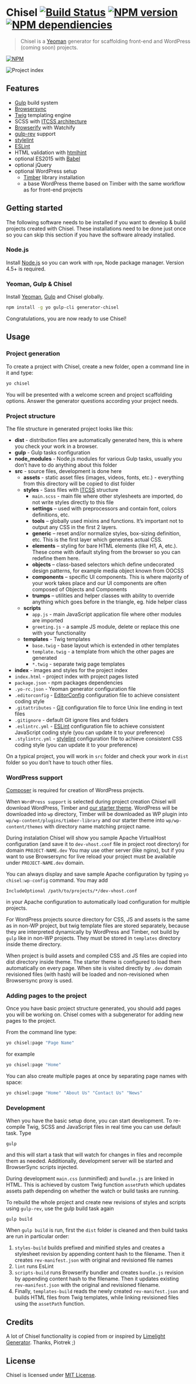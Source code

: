 # Chisel [![Build Status](https://travis-ci.org/xfiveco/generator-chisel.svg?branch=master)](https://travis-ci.org/xfiveco/generator-chisel) [![NPM version](https://badge.fury.io/js/generator-chisel.svg)](https://badge.fury.io/js/generator-chisel) [![NPM dependiencies](https://david-dm.org/xfiveco/generator-chisel.svg)](https://david-dm.org/xfiveco/generator-chisel)

> Chisel is a [Yeoman](http://yeoman.io) generator for scaffolding front-end and WordPress (coming soon) projects.

[![NPM](https://nodei.co/npm/generator-chisel.png?downloads=true)](https://nodei.co/npm/generator-chisel/)

![Project index](docs/img/project-index.jpg)

## Features
- [Gulp](http://gulpjs.com/) build system
- [Browsersync](https://www.browsersync.io/)
- [Twig](http://twig.sensiolabs.org/) templating engine
- SCSS with [ITCSS architecture](https://www.xfive.co/blog/itcss-scalable-maintainable-css-architecture/)
- [Browserify](http://browserify.org/) with Watchify
- [gulp-rev](https://github.com/sindresorhus/gulp-rev) support
- [stylelint](http://stylelint.io/)
- [ESLint](http://eslint.org/)
- HTML validation with [htmlhint](https://github.com/bezoerb/gulp-htmlhint)
- optional ES2015 with [Babel](https://babeljs.io/)
- optional jQuery
- optional WordPress setup
  - [Timber](http://upstatement.com/timber/) library installation
  - a base WordPress theme based on Timber with the same workflow as for front-end projects

## Getting started

The following software needs to be installed if you want to develop &amp; build projects created with Chisel. These installations need to be done just once so you can skip this section if you have the software already installed.

### Node.js
Install [Node.js](http://nodejs.org/) so you can work with `npm`, Node package manager. Version 4.5+ is required.

### Yeoman, Gulp &amp; Chisel
Install [Yeoman](http://yeoman.io/), [Gulp](http://gulpjs.com/) and Chisel globally.

```bash
npm install -g yo gulp-cli generator-chisel
```

Congratulations, you are now ready to use Chisel!

## Usage

### Project generation

To create a project with Chisel, create a new folder, open a command line in it and type:

```bash
yo chisel
```

You will be presented with a welcome screen and project scaffolding options. Answer the generator questions according your project needs.

### Project structure

The file structure in generated project looks like this:

- **dist** - distribution files are automatically generated here, this is where you check your work in a browser.
- **gulp** - Gulp tasks configuration
- **node_modules** - Node.js modules for various Gulp tasks, usually you don’t have to do anything about this folder
- **src** - source files, development is done here
  - **assets** - static asset files (images, videos, fonts, etc.) - everything from this directory will be copied to dist folder
  - **styles** - Sass files with [ITCSS](https://www.xfive.co/blog/itcss-scalable-maintainable-css-architecture/) structure
    - `main.scss` - main file where other stylesheets are imported, do not write styles directly to this file
    - **settings** – used with preprocessors and contain font, colors definitions, etc.
    - **tools** – globally used mixins and functions. It’s important not to output any CSS in the first 2 layers.
    - **generic** – reset and/or normalize styles, box-sizing definition, etc. This is the first layer which generates actual CSS.
    - **elements** – styling for bare HTML elements (like H1, A, etc.). These come with default styling from the browser so you can redefine them here.
    - **objects** – class-based selectors which define undecorated design patterns, for example media object known from OOCSS
    - **components** – specific UI components. This is where majority of your work takes place and our UI components are often composed of Objects and Components
    - **trumps** – utilities and helper classes with ability to override anything which goes before in the triangle, eg. hide helper class
  - **scripts**
    - `app.js` - main JavaScript application file where other modules are imported
    - `greeting.js` - a sample JS module, delete or replace this one with your functionality
  - **templates** - Twig templates
    - `base.twig` - base layout which is extended in other templates
    - `template.twig` - a template from which the other pages are generated
    - `*.twig` - separate twig page templates
- **index** - images and styles for the project index
- `index.html` - project index with project pages listed
- `package.json` - npm packages dependencies
- `.yo-rc.json` - Yeoman generator configuration file
- `.editorconfig` - [EditorConfig](http://editorconfig.org/) configuration file to achieve consistent coding style
- `.gitattributes` - [Git](http://git-scm.com/) configuration file to force Unix line ending in text files
- `.gitignore` - default Git ignore files and folders
- `.eslintrc.yml` - [ESLint](http://eslint.org/) configuration file to achieve consistent JavaScript coding style (you can update it to your preference)
- `.stylintrc.yml` - [stylelint](http://stylelint.io/) configuration file to achieve consistent CSS coding style (you can update it to your preference)

On a typical project, you will work in `src` folder and check your work in `dist` folder so you don’t have to touch other files.

### WordPress support
[Composer](https://getcomposer.org/) is required for creation of WordPress projects.

When `WordPress support` is selected during project creation Chisel will download WordPress, Timber and [our starter theme](https://github.com/xfiveco/chisel-starter-theme). WordPress will be downloaded into `wp` directory, Timber will be downloaded as WP plugin into `wp/wp-content/plugins/timber-library` and our starter theme into `wp/wp-content/themes` with directory name matching project name.

During instalation Chisel will show you sample Apache VirtualHost configuration (and save it to `dev-vhost.conf` file in project root directory) for domain `PROJECT-NAME.dev` You may use other server (like nginx), but if you want to use Browsersync for live reload your project must be available under `PROJECT-NAME.dev` domain.

You can always display and save sample Apache configuration by typing `yo chisel:wp-config` command. You may add
```
IncludeOptional /path/to/projects/*/dev-vhost.conf
```
in your Apache configuration to automatically load configuration for multiple projects.

For WordPress projects source directory for CSS, JS and assets is the same as in non-WP project, but twig template files are stored separately, because they are interpreted dynamically by WordPress and Timber, not build by `gulp` like in non-WP projects. They must be stored in `templates` directory inside theme directory.

When project is build assets and compiled CSS and JS files are copied into dist directory inside theme. The starter theme is configured to load them automatically on every page. When site is visited directly by `.dev` domain revisioned files (with hash) will be loaded and non-revisioned when Browsersync proxy is used.


### Adding pages to the project
Once you have basic project structure generated, you should add pages you will be working on. Chisel comes with a subgenerator for adding new pages to the project.

From the command line type:

```bash
yo chisel:page "Page Name"
```

for example

```bash
yo chisel:page "Home"
```

You can also create multiple pages at once by separating page names with space:

```bash
yo chisel:page "Home" "About Us" "Contact Us" "News"
```

### Development

When you have the basic setup done, you can start development. To re-compile Twig, SCSS and JavaScript files in real time you can use default task. Type

```
gulp
```

and this will start a task that will watch for changes in files and recompile them as needed. Additionally, development server will be started and BrowserSync scripts injected.

During development `main.css` (unminified) and `bundle.js` are linked in HTML. This is achieved by custom Twig function `assetPath` which updates assets path depending on whether the watch or build tasks are running.

To rebuild the whole project and create new revisions of styles and scripts using `gulp-rev`, use the gulp build task again

```
gulp build
```

When `gulp build` is run, first the `dist` folder is cleaned and then build tasks are run in particular order:

1. `styles-build` builds prefixed and minified styles and creates a stylesheet revision by appending content hash to the filename. Then it creates `rev-manifest.json` with original and revisioned file names
2. `lint` runs EsLint
3. `scripts-build` runs Browserify bundler and creates `bundle.js` revision by appending content hash to the filename. Then it updates existing `rev-manifest.json` with the original and revisioned filename.
4. Finally, `templates-build` reads the newly created `rev-manifest.json` and builds HTML files from Twig templates, while linking revisioned files using the `assetPath` function.

## Credits
A lot of Chisel functionality is copied from or inspired by [Limelight Generator](https://github.com/piotrkulpinski/generator-limelight). Thanks, Piotrek ;)

## License
Chisel is licensed under [MIT License](LICENSE).
